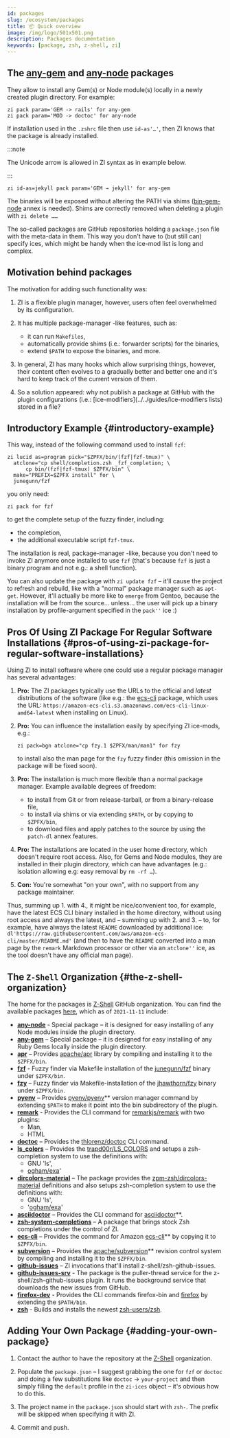 ```yaml
---
id: packages
slug: /ecosystem/packages
title: 📦 Quick overview
image: /img/logo/501x501.png
description: Packages documentation
keywords: [package, zsh, z-shell, zi]
---
```


## The [any-gem](https://github.com/z-shell/any-gem) and [any-node](https://github.com/z-shell/any-node) packages

They allow to install any Gem(s) or Node module(s) locally in a newly created plugin directory. For example:

```shell
zi pack param='GEM -> rails' for any-gem
zi pack param='MOD -> doctoc' for any-node
```

If installation used in the `.zshrc` file then use `id-as'…'`, then ZI knows that the package is already installed.

:::note

The Unicode arrow is allowed in ZI syntax as in example below. 

:::

```shell
zi id-as=jekyll pack param='GEM → jekyll' for any-gem
```

The binaries will be exposed without altering the PATH via shims ([bin-gem-node](../ecosystem/annexes/bin-gem-node) annex is needed). 
Shims are correctly removed when deleting a plugin with `zi delete ……`

The so-called packages are GitHub repositories holding a `package.json` file with the meta-data in them.
This way you don't have to (but still can) specify ices, which might be handy when the ice-mod list is long and complex.

## Motivation behind packages

The motivation for adding such functionality was:

1. ZI is a flexible plugin manager, however, users often feel overwhelmed by its configuration.

2. It has multiple package-manager -like features, such as:

   - it can run `Makefiles`,
   - automatically provide shims (i.e.: forwarder scripts) for the binaries,
   - extend `$PATH` to expose the binaries, and more.

3. In general, ZI has many hooks which allow surprising things, however, their content often evolves to a gradually better and better one and it's hard to keep track of the current version of them.

4. So a solution appeared: why not publish a package at GitHub with the plugin configurations (i.e.: [ice-modifiers](../../guides/ice-modifiers lists) stored in a file?

## Introductory Example {#introductory-example}

This way, instead of the following command used to install `fzf`:

```shell
zi lucid as=program pick="$ZPFX/bin/(fzf|fzf-tmux)" \
  atclone="cp shell/completion.zsh _fzf_completion; \
      cp bin/(fzf|fzf-tmux) $ZPFX/bin" \
  make="PREFIX=$ZPFX install" for \
  junegunn/fzf
```

you only need:

```shell
zi pack for fzf
```

to get the complete setup of the fuzzy finder, including:

- the completion,
- the additional executable script `fzf-tmux`.

The installation is real, package-manager -like, because you don't need to invoke ZI anymore once installed to use `fzf` (that's because `fzf` is just a binary program and not e.g.: a shell function).

You can also update the package with `zi update fzf` – it'll cause the project to refresh and rebuild, like with a "normal" package manager such as `apt-get`. However, it'll actually be more like to `emerge` from Gentoo, because the installation will be from the source… unless… the user will pick up a binary installation by profile-argument specified in the `pack''` ice :)

## Pros Of Using ZI Package For Regular Software Installations {#pros-of-using-zi-package-for-regular-software-installations}

Using ZI to install software where one could use a regular package manager has several advantages:

1. **Pro:** The ZI packages typically use the URLs to the official and _latest_ distributions of the software (like e.g.: the [ecs-cli](https://github.com/z-shell/ecs-cli) package, which uses the URL: `https://amazon-ecs-cli.s3.amazonaws.com/ecs-cli-linux-amd64-latest` when installing on Linux).

2. **Pro:** You can influence the installation easily by specifying ZI ice-mods, e.g.:

   ```shell
   zi pack=bgn atclone="cp fzy.1 $ZPFX/man/man1" for fzy
   ```

   to install also the man page for the `fzy` fuzzy finder (this omission in the package will be fixed soon).

3. **Pro:** The installation is much more flexible than a normal package manager. Example available degrees of freedom:

   - to install from Git or from release-tarball, or from a binary-release file,
   - to install via shims or via extending `$PATH`, or by copying to `$ZPFX/bin`,
   - to download files and apply patches to the source by using the `patch-dl` annex features.

4. **Pro:** The installations are located in the user home directory, which doesn't require root access. Also, for Gems and Node modules, they are installed in their plugin directory, which can have advantages (e.g.: isolation allowing e.g: easy removal by `rm -rf …`).

5. **Con:** You're somewhat "on your own", with no support from any package maintainer.

Thus, summing up 1. with 4., it might be nice/convenient too, for example, have the latest ECS CLI binary installed in the home directory, without using root access and always the latest, and – summing up with 2. and 3. – to, for example, have always the latest `README` downloaded by additional ice: `dl'https://raw.githubusercontent.com/aws/amazon-ecs-cli/master/README.md'` (and then to have the `README` converted into a man page by the `remark` Markdown processor or other via an `atclone''` ice, as the tool doesn't have any official man page).

## The `Z-Shell` Organization {#the-z-shell-organization}

The home for the packages is [Z-Shell](https://github.com/z-shell) GitHub organization. You can find the available packages [here](https://github.com/search?q=topic%3Az-packages+org%3Az-shell&type=Repositories), which as of `2021-11-11` include:

- **[any-node](https://github.com/z-shell/any-node)** - Special package – it is designed for easy installing of any Node modules inside the plugin directory.
- **[any-gem](https://github.com/z-shell/any-gem)** – Special package – it is designed for easy installing of any Ruby Gems locally inside the plugin directory.
- **[apr](https://github.com/z-shell/apr)** – Provides [apache/apr](https://github.com/apache/apr) library by compiling and installing it to the `$ZPFX/bin`.
- **[fzf](https://github.com/z-shell/fzf)** - Fuzzy finder via Makefile installation of the [junegunn/fzf](https://github.com/junegunn/fzf) binary under `$ZPFX/bin`.
- **[fzy](https://github.com/z-shell/fzy)** – Fuzzy finder via Makefile-installation of the [jhawthorn/fzy](https://github.com/jhawthorn/fzy) binary under `$ZPFX/bin`.
- **[pyenv](https://github.com/z-shell/pyenv)** – Provides [pyenv/pyenv](https://github.com/pyenv/pyenv)\*\* version manager command by extending `$PATH` to make it point into the bin subdirectory of the plugin.
- **[remark](https://github.com/z-shell/remark)** - Provides the CLI command for [remarkjs/remark](https://github.com/remarkjs/remark) with two plugins:
  - Man,
  - HTML
- **[doctoc](https://github.com/z-shell/doctoc)** – Provides the [thlorenz/doctoc](https://github.com/thlorenz/doctoc) CLI command.
- **[ls_colors](https://github.com/z-shell/ls_colors)** – Provides the [trapd00r/LS_COLORS](https://github.com/trapd00r/LS_COLORS) and setups a zsh-completion system to use the definitions with:
  - GNU 'ls',
  - [ogham/exa](https://github.com/ogham/exa)'
- **[dircolors-material](https://github.com/z-shell/dircolors-material)** – The package provides the [zpm-zsh/dircolors-material](https://github.com/zpm-zsh/dircolors-material) definitions and also setups zsh-completion system to use the definitions with:
  - GNU 'ls',
  - '[ogham/exa](https://github.com/ogham/exa)'
- **[asciidoctor](https://github.com/z-shell/asciidoctor)** – Provides the CLI command for [asciidoctor](https://github.com/asciidoctor/asciidoctor)\*\*.
- **[zsh-system-completions](https://github.com/z-shell/zsh-system-completions)** – A package that brings stock Zsh completions under the control of ZI.
- **[ecs-cli](https://github.com/z-shell/ecs-cli)** – Provides the command for Amazon [ecs-cli](https://github.com/aws/amazon-ecs-cli)\*\* by copying it to `$ZPFX/bin`.
- **[subversion](https://github.com/z-shell/subversion)** – Provides the [apache/subversion](https://github.com/apache/subversion)\*\* revision control system by compiling and installing it to the `$ZPFX/bin`.
- **[github-issues](https://github.com/z-shell/github-issues)** – ZI invocations that'll install z-shell/zsh-github-issues.
- **[github-issues-srv](https://github.com/z-shell/github-issues-srv)** - The package is the puller-thread service for the z-shell/zsh-github-issues plugin. It runs the background service that downloads the new issues from GitHub.
- **[firefox-dev](https://github.com/z-shell/firefox-dev)** - Provides the CLI commands firefox-bin and [firefox](https://www.mozilla.org/en-GB/firefox/developer) by extending the `$PATH/bin`.
- **[zsh](https://github.com/z-shell/zsh)** - Builds and installs the newest [zsh-users/zsh](https://github.com/zsh-users/zsh).

## Adding Your Own Package {#adding-your-own-package}

1. Contact the author to have the repository at the [Z-Shell](https://github.com/z-shell) organization.

2. Populate the `package.json` – I suggest grabbing the one for `fzf` or `doctoc` and doing a few substitutions like `doctoc` → `your-project` and then simply filling the `default` profile in the `zi-ices` object – it's obvious how to do this.

3. The project name in the `package.json` should start with `zsh-`. The prefix will be skipped when specifying it with ZI.

4. Commit and push.

